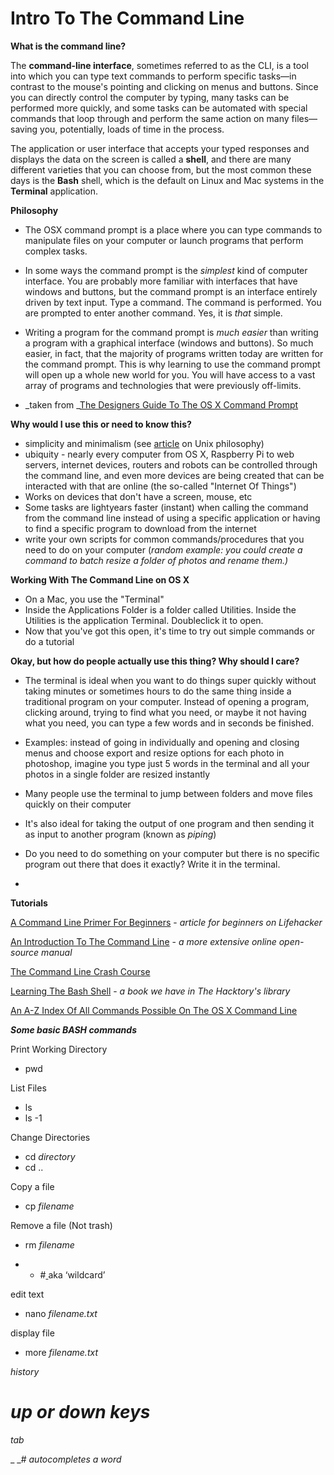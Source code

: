 # Intro To The Command Line

**What is the command line?**

The **command-line interface**, sometimes referred to as the CLI, is a tool into which you can type text commands to perform specific tasks—in contrast to the mouse's pointing and clicking on menus and buttons. Since you can directly control the computer by typing, many tasks can be performed more quickly, and some tasks can be automated with special commands that loop through and perform the same action on many files—saving you, potentially, loads of time in the process.

The application or user interface that accepts your typed responses and displays the data on the screen is called a **shell**, and there are many different varieties that you can choose from, but the most common these days is the **Bash** shell, which is the default on Linux and Mac systems in the **Terminal** application.

**Philosophy**

*   The OSX command prompt is a place where you can type commands to manipulate files on your computer or launch programs that perform complex tasks.
*   In some ways the command prompt is the _simplest_ kind of computer interface. You are probably more familiar with interfaces that have windows and buttons, but the command prompt is an interface entirely driven by text input. Type a command. The command is performed. You are prompted to enter another command. Yes, it is _that_ simple.
*   Writing a program for the command prompt is _much easier_ than writing a program with a graphical interface (windows and buttons). So much easier, in fact, that the majority of programs written today are written for the command prompt. This is why learning to use the command prompt will open up a whole new world for you. You will have access to a vast array of programs and technologies that were previously off-limits. 

*   _taken from _[The Designers Guide To The OS X Command Prompt](http://wiseheartdesign.com/articles/2010/11/12/the-designers-guide-to-the-osx-command-prompt/)

**Why would I use this or need to know this?**

*   simplicity and minimalism (see [article](http://en.wikipedia.org/wiki/Unix_philosophy) on Unix philosophy)
*   ubiquity - nearly every computer from OS X, Raspberry Pi to web servers, internet devices, routers and robots can be controlled through the command line, and even more devices are being created that can be interacted with that are online (the so-called "Internet Of Things")
*   Works on devices that don't have a screen, mouse, etc
*   Some tasks are lightyears faster (instant) when calling the command from the command line instead of using a specific application or having to find a specific program to download from the internet
*   write your own scripts for common commands/procedures that you need to do on your computer (_random example: you could create a command to batch resize a folder of photos and rename them.)_

**Working With The Command Line on OS X**

*   On a Mac, you use the "Terminal"
*   Inside the Applications Folder is a folder called Utilities. Inside the Utilities is the application Terminal. Doubleclick it to open.
*   Now that you've got this open, it's time to try out simple commands or do a tutorial

**Okay, but how do people actually use this thing? Why should I care?**

*   The terminal is ideal when you want to do things super quickly without taking minutes or sometimes hours to do the same thing inside a traditional program on your computer. Instead of opening a program, clicking around, trying to find what you need, or maybe it not having what you need, you can type a few words and in seconds be finished. 
*   Examples: instead of going in individually and opening and closing menus and choose export and resize options for each photo in photoshop, imagine you type just 5 words in the terminal and all your photos in a single folder are resized instantly
*   Many people use the terminal to jump between folders and move files quickly on their computer
*   It's also ideal for taking the output of one program and then sending it as input to another program (known as _piping_)
*   Do you need to do something on your computer but there is no specific program out there that does it exactly? Write it in the terminal. 

*

**Tutorials**

[A Command Line Primer For Beginners](http://lifehacker.com/5633909/who-needs-a-mouse-learn-to-use-the-command-line-for-almost-anything/all) - _article for beginners on Lifehacker_

[An Introduction To The Command Line](http://en.flossmanuals.net/command-line/index/) - _a more extensive online open-source manual_

[The Command Line Crash Course](http://cli.learncodethehardway.org/book/) 

[Learning The Bash Shell](http://shop.oreilly.com/product/9780596009656.do) - _a book we have in The Hacktory's library_

[An A-Z Index Of All Commands Possible On The OS X Command Line](http://ss64.com/osx/)

**_Some basic BASH commands_**

Print Working Directory

*   pwd

List Files

*   ls
*   ls -1

Change Directories

*   cd _directory_
*   cd ..

Copy a file

*   cp _filename_

Remove a file (Not trash)

*   rm _filename_

*   * #[ ](https://thehacktoryresidency.hackpad.com/ep/search/?q=%23aka&via=eqUoVqmJf3c)aka ‘wildcard’

edit text

*   nano _filename.txt_

display file

*   more _filename.txt_

_history_

# _up or down keys_

_tab_

_    _# _autocompletes a word_